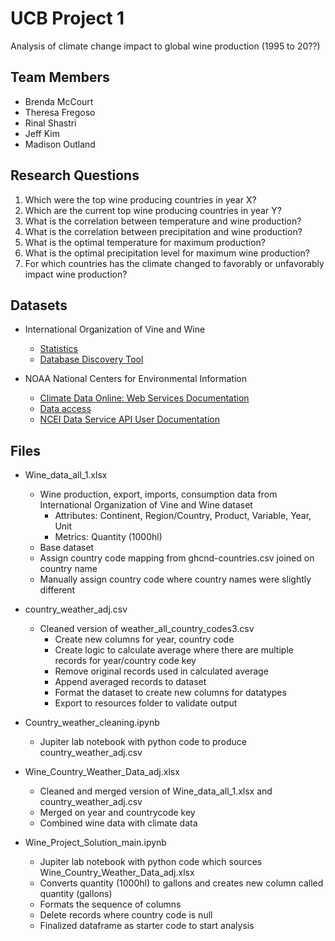 # UCB Project 1
Analysis of climate change impact to global wine production (1995 to 20??)

## Team Members
- Brenda McCourt
- Theresa Fregoso
- Rinal Shastri
- Jeff Kim
- Madison Outland


## Research Questions
1. Which were the top wine producing countries in year X?
2. Which are the current top wine producing countries in year Y?
3. What is the correlation between temperature and wine production?
4. What is the correlation between precipitation and wine production?
5. What is the optimal temperature for maximum production?
6. What is the optimal precipitation level for maximum wine production?
7. For which countries has the climate changed to favorably or unfavorably impact wine production?

## Datasets
- International Organization of Vine and Wine
  - [Statistics](https://www.oiv.int/what-we-do/statistics)
  - [Database Discovery Tool](https://www.oiv.int/what-we-do/data-discovery-report?oiv)

- NOAA National Centers for Environmental Information
  - [Climate Data Online: Web Services Documentation](https://www.ncdc.noaa.gov/cdo-web/webservices/v2#gettingStarted)
  - [Data access](https://www.ncei.noaa.gov/access)
  - [NCEI Data Service API User Documentation](https://www.ncei.noaa.gov/support/access-data-service-api-user-documentation)

## Files
- Wine_data_all_1.xlsx
  - Wine production, export, imports, consumption data from International Organization of Vine and Wine dataset
    - Attributes: Continent, Region/Country, Product, Variable, Year, Unit
    - Metrics: Quantity (1000hl)
  - Base dataset
  - Assign country code mapping from ghcnd-countries.csv joined on country name
  - Manually assign country code where country names were slightly different 

- country_weather_adj.csv
  - Cleaned version of weather_all_country_codes3.csv
    - Create new columns for year, country code
    - Create logic to calculate average where there are multiple records for year/country code key
    - Remove original records used in calculated average
    - Append averaged records to dataset
    - Format the dataset to create new columns for datatypes
    - Export to resources folder to validate output
  
- Country_weather_cleaning.ipynb
  - Jupiter lab notebook with python code to produce country_weather_adj.csv

- Wine_Country_Weather_Data_adj.xlsx
  - Cleaned and merged version of Wine_data_all_1.xlsx and country_weather_adj.csv
  - Merged on year and countrycode key
  - Combined wine data with climate data
  
- Wine_Project_Solution_main.ipynb
  - Jupiter lab notebook with python code which sources Wine_Country_Weather_Data_adj.xlsx
  - Converts quantity (1000hl) to gallons and creates new column called quantity (gallons)
  - Formats the sequence of columns
  - Delete records where country code is null
  - Finalized dataframe as starter code to start analysis